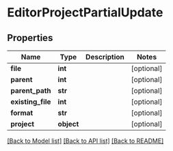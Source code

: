 # EditorProjectPartialUpdate

## Properties

Name | Type | Description | Notes
------------ | ------------- | ------------- | -------------
**file** | **int** |  | [optional] 
**parent** | **int** |  | [optional] 
**parent_path** | **str** |  | [optional] 
**existing_file** | **int** |  | [optional] 
**format** | **str** |  | [optional] 
**project** | **object** |  | [optional] 

[[Back to Model list]](../#documentation-for-models) [[Back to API list]](../#documentation-for-api-endpoints) [[Back to README]](../)


